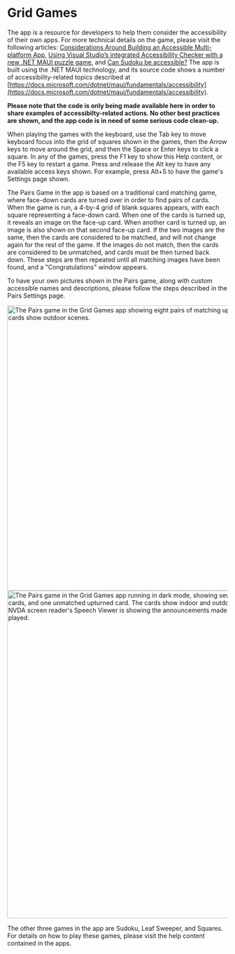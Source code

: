 # Grid Games

The app is a resource for developers to help them consider the accessibility of their own apps. For more technical details on the game, please visit the following articles: [Considerations Around Building an Accessible Multi-platform App](https://www.linkedin.com/pulse/considerations-around-building-accessible-app-guy-barker), [Using Visual Studio’s integrated Accessibility Checker with a new .NET MAUI puzzle game](https://www.linkedin.com/pulse/using-visual-studios-integrated-accessibility-checker-guy-barker), and [Can Sudoku be accessible?](https://www.linkedin.com/pulse/can-sudoku-accessible-guy-barker) The app is built using the .NET MAUI technology, and its source code shows a number of accessibility-related topics described at [https://docs.microsoft.com/dotnet/maui/fundamentals/accessibility](https://docs.microsoft.com/dotnet/maui/fundamentals/accessibility).

**Please note that the code is only being made available here in order to share examples of accessibilty-related actions. No other best practices are shown, and the app code is in need of some serious code clean-up.**

When playing the games with the keyboard, use the Tab key to move keyboard focus into the grid of squares shown in the games, then the Arrow keys to move around the grid, and then the Space or Enter keys to click a square. In any of the games, press the F1 key to show this Help content, or the F5 key to restart a game. Press and release the Alt key to have any available access keys shown. For example, press Alt+S to have the game's Settings page shown.

The Pairs Game in the app is based on a traditional card matching game, where face-down cards are turned over in order to find pairs of cards. When the game is run, a 4-by-4 grid of blank squares appears, with each square representing a face-down card. When one of the cards is turned up, it reveals an image on the face-up card. When another card is turned up, an image is also shown on that second face-up card. If the two images are the same, then the cards are considered to be matched, and will not change again for the rest of the game. If the images do not match, then the cards are considered to be unmatched, and cards must be then turned back down. These steps are then repeated until all matching images have been found, and a "Congratulations" window appears.

To have your own pictures shown in the Pairs game, along with custom accessible names and descriptions, please follow the steps described in the Pairs Settings page.

<img width="650" alt="The Pairs game in the Grid Games app showing eight pairs of matching upturned cards. The cards show outdoor scenes." src="https://user-images.githubusercontent.com/77085891/182926175-6608d180-92ae-4342-a588-e2de025a5423.png">

<img width="747" alt="The Pairs game in the Grid Games app running in dark mode, showing seven pairs of matching upturned cards, and one unmatched upturned card. The cards show indoor and outdoor scenes of a Tudor hall. The NVDA screen reader's Speech Viewer is showing the announcements made by NVDA as the Pairs game is played." src="https://user-images.githubusercontent.com/77085891/182926230-28da33fb-65c1-4cf4-bd28-877e888964bb.png">

The other three games in the app are Sudoku, Leaf Sweeper, and Squares. For details on how to play these games, please visit the help content contained in the apps.

